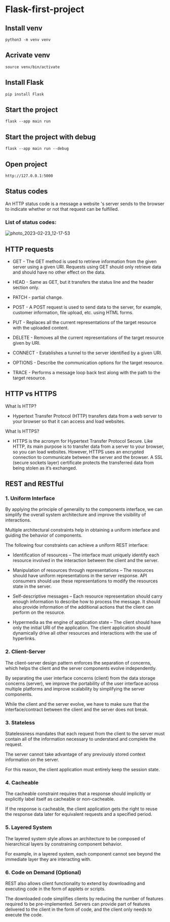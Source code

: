 # Flask-first-project

## Install venv
```
python3 -m venv venv
```
## Acrivate venv
```
source venv/bin/activate
```
## Install Flask
```
pip install Flask
```
## Start the project
```
flask --app main run
```
## Start the project with debug
```
flask --app main run --debug
```
## Open project
```
http://127.0.0.1:5000
```
## Status codes
An HTTP status code is a message a website 's server sends to the browser to indicate whether or not that request can be fulfilled. 
### List of status codes:
![photo_2023-02-23_12-17-53](https://user-images.githubusercontent.com/118758739/220894856-2a3bf5f1-897b-42e3-baa7-9eb39a4bdb4d.jpg)


## HTTP requests
-	GET - The GET method is used to retrieve information from the given server using a given URI. Requests using GET should only retrieve data and should have no   other effect on the data.

-	HEAD - Same as GET, but it transfers the status line and the header section only.

- PATCH - partial change.

-	POST - A POST request is used to send data to the server, for example, customer information, file upload, etc. using HTML forms.

-	PUT - Replaces all the current representations of the target resource with the uploaded content.

-	DELETE - Removes all the current representations of the target resource given by URI.

-	CONNECT - Establishes a tunnel to the server identified by a given URI.

-	OPTIONS - Describe the communication options for the target resource.

-	TRACE - Performs a message loop back test along with the path to the target resource.

## HTTP vs HTTPS
What Is HTTP?
- Hypertext Transfer Protocol (HTTP) transfers data from a web server to your browser so that it can access and load websites. 

What Is HTTPS?
 - HTTPS is the acronym for Hypertext Transfer Protocol Secure. Like HTTP, its main purpose is to transfer data from a server to your browser, so you can load websites. 
However, HTTPS uses an encrypted connection to communicate between the server and the browser. A SSL (secure sockets layer) certificate protects the transferred data from being stolen as it’s exchanged. 

## REST and RESTful
### **1. Uniform Interface**
By applying the principle of generality to the components interface, we can simplify the overall system architecture and improve the visibility of interactions.

Multiple architectural constraints help in obtaining a uniform interface and guiding the behavior of components.

The following four constraints can achieve a uniform REST interface:

- Identification of resources – The interface must uniquely identify each resource involved in the interaction between the client and the server.

- Manipulation of resources through representations – The resources should have uniform representations in the server response. API consumers should use these representations to modify the resources state in the server.

- Self-descriptive messages – Each resource representation should carry enough information to describe how to process the message. It should also provide information of the additional actions that the client can perform on the resource.

- Hypermedia as the engine of application state – The client should have only the initial URI of the application. The client application should dynamically drive all other resources and interactions with the use of hyperlinks.

### **2. Client-Server**
The client-server design pattern enforces the separation of concerns, which helps the client and the server components evolve independently.

By separating the user interface concerns (client) from the data storage concerns (server), we improve the portability of the user interface across multiple platforms and improve scalability by simplifying the server components.

While the client and the server evolve, we have to make sure that the interface/contract between the client and the server does not break.

### **3. Stateless**
Statelessness mandates that each request from the client to the server must contain all of the information necessary to understand and complete the request.

The server cannot take advantage of any previously stored context information on the server.

For this reason, the client application must entirely keep the session state.

### **4. Cacheable**
The cacheable constraint requires that a response should implicitly or explicitly label itself as cacheable or non-cacheable.

If the response is cacheable, the client application gets the right to reuse the response data later for equivalent requests and a specified period.

### **5. Layered System**
The layered system style allows an architecture to be composed of hierarchical layers by constraining component behavior.

For example, in a layered system, each component cannot see beyond the immediate layer they are interacting with.

### **6. Code on Demand (Optional)**
REST also allows client functionality to extend by downloading and executing code in the form of applets or scripts.

The downloaded code simplifies clients by reducing the number of features required to be pre-implemented. Servers can provide part of features delivered to the client in the form of code, and the client only needs to execute the code.
